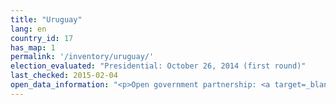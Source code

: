 ```yaml
---
title: "Uruguay"
lang: en
country_id: 17
has_map: 1
permalink: '/inventory/uruguay/'
election_evaluated: "Presidential: October 26, 2014 (first round)"
last_checked: 2015-02-04
open_data_information: "<p>Open government partnership: <a target=_blank href=http://www.opengovpartnership.org/country/uruguay>http://www.opengovpartnership.org/country/uruguay</a><br>Government open data website: <a target=_blank href=https://catalogodatos.gub.uy>https://catalogodatos.gub.uy</a> (nothing on elections)</p>"
---
```

